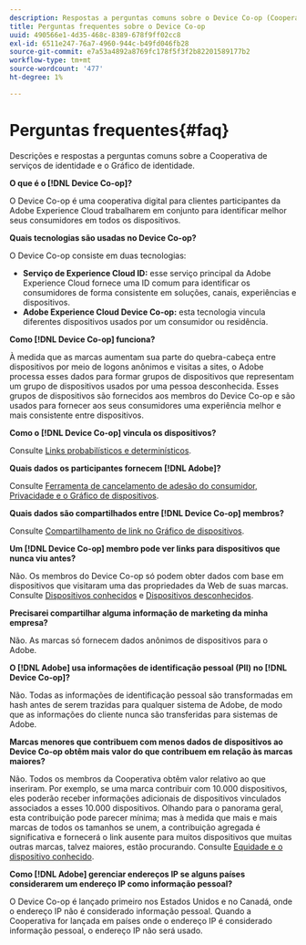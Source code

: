```yaml
---
description: Respostas a perguntas comuns sobre o Device Co-op (Cooperativa de serviços de identidade e Gráfico de identidade).
title: Perguntas frequentes sobre o Device Co-op
uuid: 490566e1-4d35-468c-8389-678f9ff02cc8
exl-id: 6511e247-76a7-4960-944c-b49fd046fb28
source-git-commit: e7a53a4892a8769fc178f5f3f2b82201589177b2
workflow-type: tm+mt
source-wordcount: '477'
ht-degree: 1%

---
```


# Perguntas frequentes{#faq}

Descrições e respostas a perguntas comuns sobre a Cooperativa de serviços de identidade e o Gráfico de identidade.

**O que é o  [!DNL Device Co-op]?**

O Device Co-op é uma cooperativa digital para clientes participantes da Adobe Experience Cloud trabalharem em conjunto para identificar melhor seus consumidores em todos os dispositivos.

**Quais tecnologias são usadas no Device Co-op?**

O Device Co-op consiste em duas tecnologias:

* **Serviço de Experience Cloud ID:** esse serviço principal da Adobe Experience Cloud fornece uma ID comum para identificar os consumidores de forma consistente em soluções, canais, experiências e dispositivos.
* **Adobe Experience Cloud Device Co-op:** esta tecnologia vincula diferentes dispositivos usados por um consumidor ou residência.

**Como  [!DNL Device Co-op] funciona?**

À medida que as marcas aumentam sua parte do quebra-cabeça entre dispositivos por meio de logons anônimos e visitas a sites, o Adobe processa esses dados para formar grupos de dispositivos que representam um grupo de dispositivos usados por uma pessoa desconhecida. Esses grupos de dispositivos são fornecidos aos membros do Device Co-op e são usados para fornecer aos seus consumidores uma experiência melhor e mais consistente entre dispositivos.

**Como o  [!DNL Device Co-op] vincula os dispositivos?**

Consulte [Links probabilísticos e determinísticos](processes/links.md#concept-58bb7ab25f904f5f98d645e35205c931).

**Quais dados os participantes fornecem  [!DNL Adobe]?**

Consulte [Ferramenta de cancelamento de adesão do consumidor, Privacidade e o Gráfico de dispositivos](privacy.md#concept-fa1346e6b95a484eaeafc9bebe3cd6be).

**Quais dados são compartilhados entre  [!DNL Device Co-op] membros?**

Consulte [Compartilhamento de link no Gráfico de dispositivos](processes/link-sharing.md#concept-7168053105a94649a3f092d375d79eaf).

<!--
Removed at Asa's request.
<p><b>What does <span class="keyword"> Adobe </span> see via the <span class="wintitle"> Device Graph </span>?</b> </p>
<p>Adobe can see which devices are most likely being used by the same person, using probabilistic and deterministic device graph algorithms. This match between a group of devices and a person is really two numbers that are linked to each other. One number represents a group of devices believed to belong to the same person while the other number represents a person. Adobe makes this linked device information available to consumers as well, so they can correct misinformation and/or opt-out one or all devices from the Device Co-op. </p>
-->

**Um  [!DNL Device Co-op] membro pode ver links para dispositivos que nunca viu antes?**

Não. Os membros do Device Co-op só podem obter dados com base em dispositivos que visitaram uma das propriedades da Web de suas marcas. Consulte [Dispositivos conhecidos](processes/known-device.md#concept-8e87c276819a48bfac5cef10b45216d1) e [Dispositivos desconhecidos](processes/unknown-device.md#concept-95090d341cdc4c22ba4319d79d8f6e40).

**Precisarei compartilhar alguma informação de marketing da minha empresa?**

Não. As marcas só fornecem dados anônimos de dispositivos para o Adobe.

**O  [!DNL Adobe] usa informações de identificação pessoal (PII) no  [!DNL Device Co-op]?**

Não. Todas as informações de identificação pessoal são transformadas em hash antes de serem trazidas para qualquer sistema de Adobe, de modo que as informações do cliente nunca são transferidas para sistemas de Adobe.

**Marcas menores que contribuem com menos dados de dispositivos ao Device Co-op obtêm mais valor do que contribuem em relação às marcas maiores?**

Não. Todos os membros da Cooperativa obtêm valor relativo ao que inseriram. Por exemplo, se uma marca contribuir com 10.000 dispositivos, eles poderão receber informações adicionais de dispositivos vinculados associados a esses 10.000 dispositivos. Olhando para o panorama geral, esta contribuição pode parecer mínima; mas à medida que mais e mais marcas de todos os tamanhos se unem, a contribuição agregada é significativa e fornecerá o link ausente para muitos dispositivos que muitas outras marcas, talvez maiores, estão procurando. Consulte [Equidade e o dispositivo conhecido](processes/known-device.md#section-0543188729d845d6b95db70b8b25e9f8).

**Como  [!DNL Adobe] gerenciar endereços IP se alguns países considerarem um endereço IP como informação pessoal?**

O Device Co-op é lançado primeiro nos Estados Unidos e no Canadá, onde o endereço IP não é considerado informação pessoal. Quando a Cooperativa for lançada em países onde o endereço IP é considerado informação pessoal, o endereço IP não será usado.
